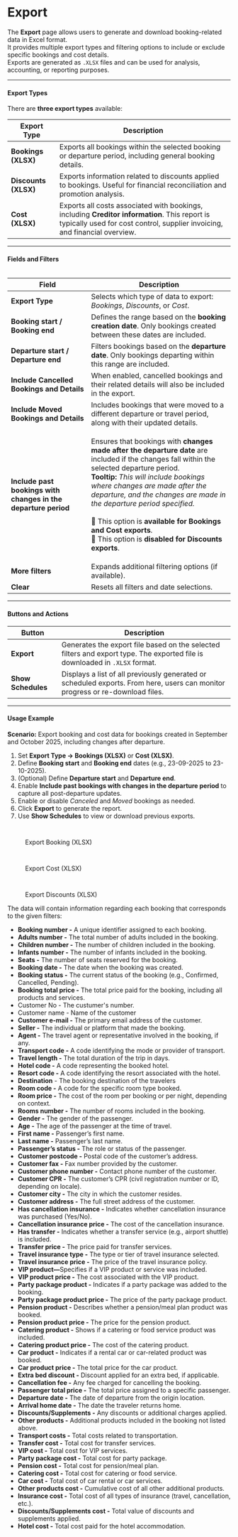 # Export

The **Export** page allows users to generate and download booking-related data in Excel format.\
It provides multiple export types and filtering options to include or exclude specific bookings and cost details.\
Exports are generated as `.XLSX` files and can be used for analysis, accounting, or reporting purposes.

***

#### **Export Types**

There are **three export types** available:

| **Export Type**      | **Description**                                                                                                                                                             |
| -------------------- | --------------------------------------------------------------------------------------------------------------------------------------------------------------------------- |
| **Bookings (XLSX)**  | Exports all bookings within the selected booking or departure period, including general booking details.                                                                    |
| **Discounts (XLSX)** | Exports information related to discounts applied to bookings. Useful for financial reconciliation and promotion analysis.                                                   |
| **Cost (XLSX)**      | Exports all costs associated with bookings, including **Creditor information**. This report is typically used for cost control, supplier invoicing, and financial overview. |

***

#### **Fields and Filters**

<figure><img src="../.gitbook/assets/image (1) (1) (1) (1) (1).png" alt=""><figcaption></figcaption></figure>

| **Field**                                                      | **Description**                                                                                                                                                                                                                                                                                                                                                                                                                                                                                   |
| -------------------------------------------------------------- | ------------------------------------------------------------------------------------------------------------------------------------------------------------------------------------------------------------------------------------------------------------------------------------------------------------------------------------------------------------------------------------------------------------------------------------------------------------------------------------------------- |
| **Export Type**                                                | Selects which type of data to export: _Bookings_, _Discounts_, or _Cost_.                                                                                                                                                                                                                                                                                                                                                                                                                         |
| **Booking start / Booking end**                                | Defines the range based on the **booking creation date**. Only bookings created between these dates are included.                                                                                                                                                                                                                                                                                                                                                                                 |
| **Departure start / Departure end**                            | Filters bookings based on the **departure date**. Only bookings departing within this range are included.                                                                                                                                                                                                                                                                                                                                                                                         |
| **Include Cancelled Bookings and Details**                     | When enabled, cancelled bookings and their related details will also be included in the export.                                                                                                                                                                                                                                                                                                                                                                                                   |
| **Include Moved Bookings and Details**                         | Includes bookings that were moved to a different departure or travel period, along with their updated details.                                                                                                                                                                                                                                                                                                                                                                                    |
| **Include past bookings with changes in the departure period** | <p>Ensures that bookings with <strong>changes made after the departure date</strong> are included if the changes fall within the selected departure period.<br><strong>Tooltip:</strong> <em>This will include bookings where changes are made after the departure, and the changes are made in the departure period specified.</em><br><br>🔹 This option is <strong>available for Bookings and Cost exports</strong>.<br>🔸 This option is <strong>disabled for Discounts exports</strong>.</p> |
| **More filters**                                               | Expands additional filtering options (if available).                                                                                                                                                                                                                                                                                                                                                                                                                                              |
| **Clear**                                                      | Resets all filters and date selections.                                                                                                                                                                                                                                                                                                                                                                                                                                                           |

***

#### **Buttons and Actions**

| **Button**         | **Description**                                                                                                               |
| ------------------ | ----------------------------------------------------------------------------------------------------------------------------- |
| **Export**         | Generates the export file based on the selected filters and export type. The exported file is downloaded in `.XLSX` format.   |
| **Show Schedules** | Displays a list of all previously generated or scheduled exports. From here, users can monitor progress or re-download files. |

***

#### **Usage Example**

**Scenario:** Export booking and cost data for bookings created in September and October 2025, including changes after departure.

1. Set **Export Type → Bookings (XLSX)** or **Cost (XLSX)**.
2. Define **Booking start** and **Booking end** dates (e.g., 23-09-2025 to 23-10-2025).
3. (Optional) Define **Departure start** and **Departure end**.
4. Enable **Include past bookings with changes in the departure period** to capture all post-departure updates.
5. Enable or disable _Canceled_ and _Moved_ bookings as needed.
6. Click **Export** to generate the report.
7. Use **Show Schedules** to view or download previous exports.

<figure><img src="../.gitbook/assets/image (2) (1) (1).png" alt=""><figcaption></figcaption></figure>

<figure><img src="../.gitbook/assets/image (1) (1) (1) (1) (1) (1).png" alt=""><figcaption><p>Export Booking (XLSX)</p></figcaption></figure>

<figure><img src="../.gitbook/assets/image (3) (1).png" alt=""><figcaption></figcaption></figure>

<figure><img src="../.gitbook/assets/image (4).png" alt=""><figcaption><p>Export Cost (XLSX)</p></figcaption></figure>

<figure><img src="../.gitbook/assets/image (7).png" alt=""><figcaption></figcaption></figure>

<figure><img src="../.gitbook/assets/image (6).png" alt=""><figcaption><p>Export Discounts (XLSX)</p></figcaption></figure>

The data will contain information regarding each booking that corresponds to the given filters:

* **Booking number -** A unique identifier assigned to each booking.
* **Adults number -** The total number of adults included in the booking.
* **Children number -** The number of children included in the booking.
* **Infants number -** The number of infants included in the booking.
* **Seats -** The number of seats reserved for the booking.
* **Booking date -** The date when the booking was created.
* **Booking status -** The current status of the booking (e.g., Confirmed, Cancelled, Pending).
* **Booking total price -** The total price paid for the booking, including all products and services.
* Customer No - The custumer's number.
* Customer name - Name of the customer
* **Customer e-mail -** The primary email address of the customer.
* **Seller -** The individual or platform that made the booking.
* **Agent -** The travel agent or representative involved in the booking, if any.
* **Transport code -** A code identifying the mode or provider of transport.
* **Travel length -** The total duration of the trip in days.
* **Hotel code -** A code representing the booked hotel.
* **Resort code -** A code identifying the resort associated with the hotel.
* **Destination** - The booking destination of the travelers
* **Room code -** A code for the specific room type booked.
* **Room price -** The cost of the room per booking or per night, depending on context.
* **Rooms number -** The number of rooms included in the booking.
* **Gender -** The gender of the passenger.
* **Age -** The age of the passenger at the time of travel.
* **First name -** Passenger’s first name.
* **Last name -** Passenger’s last name.
* **Passenger’s status -** The role or status of the passenger.
* **Customer postcode -** Postal code of the customer’s address.
* **Customer fax -** Fax number provided by the customer.
* **Customer phone number -** Contact phone number of the customer.
* **Customer CPR -** The customer’s CPR (civil registration number or ID, depending on locale).
* **Customer city -** The city in which the customer resides.
* **Customer address -** The full street address of the customer.
* **Has cancellation insurance -** Indicates whether cancellation insurance was purchased (Yes/No).
* **Cancellation insurance price -** The cost of the cancellation insurance.
* **Has transfer -** Indicates whether a transfer service (e.g., airport shuttle) is included.
* **Transfer price -** The price paid for transfer services.
* **Travel insurance type -** The type or tier of travel insurance selected.
* **Travel insurance price -** The price of the travel insurance policy.
* **VIP product—**&#x53;pecifies if a VIP product or service was included.
* **VIP product price -** The cost associated with the VIP product.
* **Party package product -** Indicates if a party package was added to the booking.
* **Party package product price -** The price of the party package product.
* **Pension product -** Describes whether a pension/meal plan product was booked.
* **Pension product price -** The price for the pension product.
* **Catering product -** Shows if a catering or food service product was included.
* **Catering product price -** The cost of the catering product.
* **Car product -** Indicates if a rental car or car-related product was booked.
* **Car product price -** The total price for the car product.
* **Extra bed discount -** Discount applied for an extra bed, if applicable.
* **Cancellation fee -** Any fee charged for cancelling the booking.
* **Passenger total price -** The total price assigned to a specific passenger.
* **Departure date -** The date of departure from the origin location.
* **Arrival home date -** The date the traveler returns home.
* **Discounts/Supplements -** Any discounts or additional charges applied.
* **Other products -** Additional products included in the booking not listed above.
* **Transport costs -** Total costs related to transportation.
* **Transfer cost -** Total cost for transfer services.
* **VIP cost -** Total cost for VIP services.
* **Party package cost -** Total cost for party package.
* **Pension cost -** Total cost for pension/meal plan.
* **Catering cost -** Total cost for catering or food service.
* **Car cost -** Total cost of car rental or car services.
* **Other products cost -** Cumulative cost of all other additional products.
* **Insurance cost -** Total cost of all types of insurance (travel, cancellation, etc.).
* **Discounts/Supplements cost -** Total value of discounts and supplements applied.
* **Hotel cost -** Total cost paid for the hotel accommodation.
